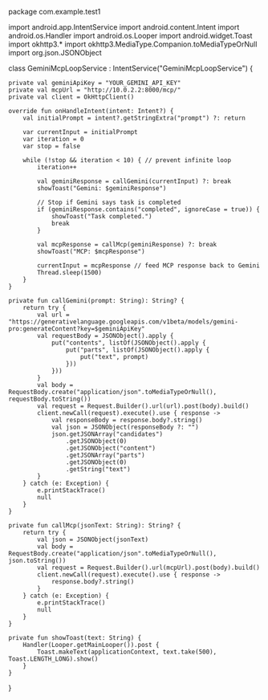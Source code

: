 package com.example.test1

import android.app.IntentService
import android.content.Intent
import android.os.Handler
import android.os.Looper
import android.widget.Toast
import okhttp3.*
import okhttp3.MediaType.Companion.toMediaTypeOrNull
import org.json.JSONObject

class GeminiMcpLoopService : IntentService("GeminiMcpLoopService") {

    private val geminiApiKey = "YOUR_GEMINI_API_KEY"
    private val mcpUrl = "http://10.0.2.2:8000/mcp/"
    private val client = OkHttpClient()

    override fun onHandleIntent(intent: Intent?) {
        val initialPrompt = intent?.getStringExtra("prompt") ?: return

        var currentInput = initialPrompt
        var iteration = 0
        var stop = false

        while (!stop && iteration < 10) { // prevent infinite loop
            iteration++

            val geminiResponse = callGemini(currentInput) ?: break
            showToast("Gemini: $geminiResponse")

            // Stop if Gemini says task is completed
            if (geminiResponse.contains("completed", ignoreCase = true)) {
                showToast("Task completed.")
                break
            }

            val mcpResponse = callMcp(geminiResponse) ?: break
            showToast("MCP: $mcpResponse")

            currentInput = mcpResponse // feed MCP response back to Gemini
            Thread.sleep(1500)
        }
    }

    private fun callGemini(prompt: String): String? {
        return try {
            val url = "https://generativelanguage.googleapis.com/v1beta/models/gemini-pro:generateContent?key=$geminiApiKey"
            val requestBody = JSONObject().apply {
                put("contents", listOf(JSONObject().apply {
                    put("parts", listOf(JSONObject().apply {
                        put("text", prompt)
                    }))
                }))
            }
            val body = RequestBody.create("application/json".toMediaTypeOrNull(), requestBody.toString())
            val request = Request.Builder().url(url).post(body).build()
            client.newCall(request).execute().use { response ->
                val responseBody = response.body?.string()
                val json = JSONObject(responseBody ?: "")
                json.getJSONArray("candidates")
                    .getJSONObject(0)
                    .getJSONObject("content")
                    .getJSONArray("parts")
                    .getJSONObject(0)
                    .getString("text")
            }
        } catch (e: Exception) {
            e.printStackTrace()
            null
        }
    }

    private fun callMcp(jsonText: String): String? {
        return try {
            val json = JSONObject(jsonText)
            val body = RequestBody.create("application/json".toMediaTypeOrNull(), json.toString())
            val request = Request.Builder().url(mcpUrl).post(body).build()
            client.newCall(request).execute().use { response ->
                response.body?.string()
            }
        } catch (e: Exception) {
            e.printStackTrace()
            null
        }
    }

    private fun showToast(text: String) {
        Handler(Looper.getMainLooper()).post {
            Toast.makeText(applicationContext, text.take(500), Toast.LENGTH_LONG).show()
        }
    }
}

